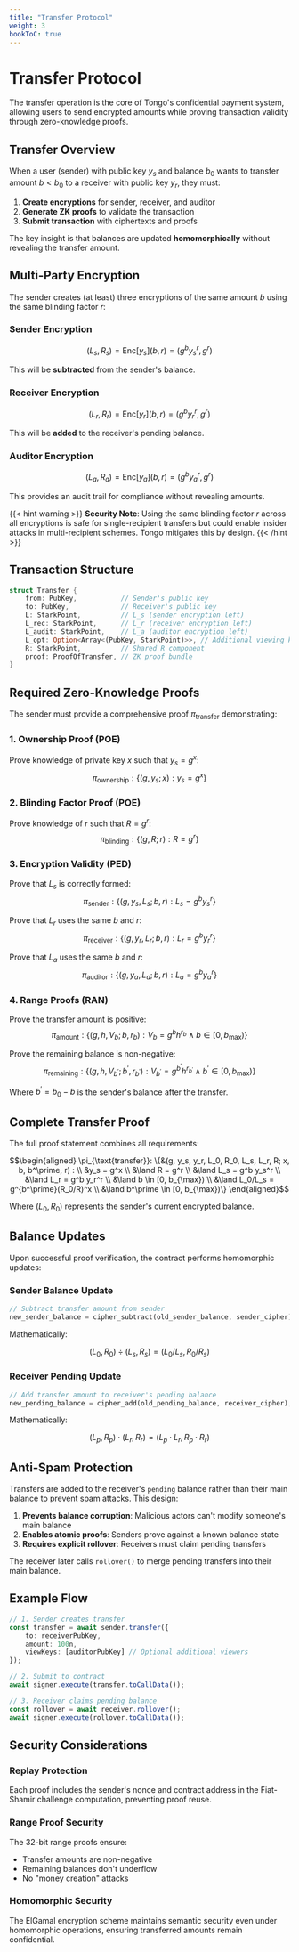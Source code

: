 ```yaml
---
title: "Transfer Protocol"
weight: 3
bookToC: true
---
```


# Transfer Protocol

The transfer operation is the core of Tongo's confidential payment system, allowing users to send encrypted amounts while proving transaction validity through zero-knowledge proofs.

## Transfer Overview

When a user (sender) with public key $y_s$ and balance $b_0$ wants to transfer amount $b < b_0$ to a receiver with public key $y_r$, they must:

1. **Create encryptions** for sender, receiver, and auditor
2. **Generate ZK proofs** to validate the transaction
3. **Submit transaction** with ciphertexts and proofs

The key insight is that balances are updated **homomorphically** without revealing the transfer amount.

## Multi-Party Encryption

The sender creates (at least) three encryptions of the same amount $b$ using the same blinding factor $r$:

### Sender Encryption
$$(\mathit{L_s}, \mathit{R_s}) = \text{Enc}[y_s](b, r) = (g^b y_s^r, g^r)$$

This will be **subtracted** from the sender's balance.

### Receiver Encryption  
$$(\mathit{L_r}, \mathit{R_r}) = \text{Enc}[y_r](b, r) = (g^b y_r^r, g^r)$$

This will be **added** to the receiver's pending balance.

### Auditor Encryption
$$(\mathit{L_a}, \mathit{R_a}) = \text{Enc}[y_a](b, r) = (g^b y_a^r, g^r)$$

This provides an audit trail for compliance without revealing amounts.

{{< hint warning >}}
**Security Note**: Using the same blinding factor $r$ across all encryptions is safe for single-recipient transfers but could enable insider attacks in multi-recipient schemes. Tongo mitigates this by design.
{{< /hint >}}

## Transaction Structure

```rust
struct Transfer {
    from: PubKey,           // Sender's public key
    to: PubKey,             // Receiver's public key  
    L: StarkPoint,          // L_s (sender encryption left)
    L_rec: StarkPoint,      // L_r (receiver encryption left)
    L_audit: StarkPoint,    // L_a (auditor encryption left)
    L_opt: Option<Array<(PubKey, StarkPoint)>>, // Additional viewing keys
    R: StarkPoint,          // Shared R component
    proof: ProofOfTransfer, // ZK proof bundle
}
```

## Required Zero-Knowledge Proofs

The sender must provide a comprehensive proof $\pi_{\text{transfer}}$ demonstrating:

### 1. Ownership Proof (POE)
Prove knowledge of private key $x$ such that $y_s = g^x$:
$$\pi_{\text{ownership}}: \{(g, y_s; x) : y_s = g^x\}$$

### 2. Blinding Factor Proof (POE)  
Prove knowledge of $r$ such that $R = g^r$:
$$\pi_{\text{blinding}}: \{(g, R; r) : R = g^r\}$$

### 3. Encryption Validity (PED)
Prove that $L_s$ is correctly formed:
$$\pi_{\text{sender}}: \{(g, y_s, L_s; b, r) : L_s = g^b y_s^r\}$$

Prove that $L_r$ uses the same $b$ and $r$:
$$\pi_{\text{receiver}}: \{(g, y_r, L_r; b, r) : L_r = g^b y_r^r\}$$

Prove that $L_a$ uses the same $b$ and $r$:
$$\pi_{\text{auditor}}: \{(g, y_a, L_a; b, r) : L_a = g^b y_a^r\}$$

### 4. Range Proofs (RAN)
Prove the transfer amount is positive:
$$\pi_{\text{amount}}: \{(g, h, V_b; b, r_b) : V_b = g^b h^{r_b} \land b \in [0, b_{\max})\}$$

Prove the remaining balance is non-negative:
$$\pi_{\text{remaining}}: \{(g, h, V_{b^\prime}; b^\prime, r_{b^\prime}) : V_{b^\prime} = g^{b^\prime} h^{r_{b^\prime}} \land b^\prime \in [0, b_{\max})\}$$

Where $b^\prime = b_0 - b$ is the sender's balance after the transfer.

## Complete Transfer Proof

The full proof statement combines all requirements:

$$\begin{aligned}
\pi_{\text{transfer}}: \{&(g, y_s, y_r, L_0, R_0, L_s, L_r, R; x, b, b^\prime, r) : \\
&y_s = g^x \\
&\land R = g^r \\
&\land L_s = g^b y_s^r \\
&\land L_r = g^b y_r^r \\
&\land b \in [0, b_{\max}) \\
&\land L_0/L_s = g^{b^\prime}(R_0/R)^x \\
&\land b^\prime \in [0, b_{\max})\}
\end{aligned}$$

Where $(L_0, R_0)$ represents the sender's current encrypted balance.

## Balance Updates

Upon successful proof verification, the contract performs homomorphic updates:

### Sender Balance Update
```rust
// Subtract transfer amount from sender
new_sender_balance = cipher_subtract(old_sender_balance, sender_cipher);
```

Mathematically:

$$(L_0, R_0) \div (L_s, R_s) = (L_0/L_s, R_0/R_s)$$

### Receiver Pending Update
```rust  
// Add transfer amount to receiver's pending balance
new_pending_balance = cipher_add(old_pending_balance, receiver_cipher);
```

Mathematically:

$$(L_p, R_p) \cdot (L_r, R_r) = (L_p \cdot L_r, R_p \cdot R_r)$$

## Anti-Spam Protection

Transfers are added to the receiver's `pending` balance rather than their main balance to prevent spam attacks. This design:

1. **Prevents balance corruption**: Malicious actors can't modify someone's main balance
2. **Enables atomic proofs**: Senders prove against a known balance state
3. **Requires explicit rollover**: Receivers must claim pending transfers

The receiver later calls `rollover()` to merge pending transfers into their main balance.

## Example Flow

```typescript
// 1. Sender creates transfer
const transfer = await sender.transfer({
    to: receiverPubKey,
    amount: 100n,
    viewKeys: [auditorPubKey] // Optional additional viewers
});

// 2. Submit to contract
await signer.execute(transfer.toCallData());

// 3. Receiver claims pending balance
const rollover = await receiver.rollover();
await signer.execute(rollover.toCallData());
```

## Security Considerations

### Replay Protection
Each proof includes the sender's nonce and contract address in the Fiat-Shamir challenge computation, preventing proof reuse.

### Range Proof Security
The 32-bit range proofs ensure:
- Transfer amounts are non-negative
- Remaining balances don't underflow
- No "money creation" attacks

### Homomorphic Security
The ElGamal encryption scheme maintains semantic security even under homomorphic operations, ensuring transferred amounts remain confidential.
